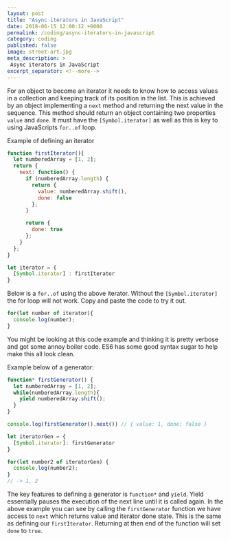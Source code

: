 ```yaml
---
layout: post
title: "Async iterators in JavaScript"
date: 2018-06-15 12:00:12 +0000
permalink: /coding/async-iterators-in-javascript
category: coding
published: false
image: street-art.jpg
meta_description: >
 Async iterators in JavaScript 
excerpt_separator: <!--more-->
---
```


For an object to become an iterator it needs to know how to access values in a collection and keeping track of its position in the list. This is achieved by an object implementing a `next` method and returning the next value in the sequence. This method should return an object containing two properties `value` and `done`. It must have the `[Symbol.iterator]` as well as this is key to using JavaScripts `for..of` loop.

Example of defining an iterator

```javascript
function firstIterator(){
  let numberedArray = [1, 2];
  return {
    next: function() {
      if (numberedArray.length) {
        return {
          value: numberedArray.shift(),
          done: false
        };
      }

      return {
        done: true
      };
    }
  };
}

let iterator = {
  [Symbol.iterator] : firstIterator
}
```

Below is a `for..of` using the above iterator. Without the `[Symbol.iterator]` the for loop will not work. Copy and paste the code to try it out.

```javascript
for(let number of iterator){
  console.log(number);
}
```

You might be looking at this code example and thinking it is pretty verbose and got some annoy boiler code. ES6 has some good syntax sugar to help make this all look clean.

Example below of a generator:

```javascript
function* firstGenerator() {
  let numberedArray = [1, 2];
  while(numberedArray.length){
    yield numberedArray.shift();
  }
}

console.log(firstGenerator().next()) // { value: 1, done: false }

let iteratorGen = {
  [Symbol.iterator]: firstGenerator
}

for(let number2 of iteratorGen) {
  console.log(number2);
}
// -> 1, 2
```

The key features to defining a generator is `function*` and `yield`. Yield essentially pauses the execution of the next line until it is called again. In the above example you can see by calling the `firstGenerator` function we have access to `next` which returns value and iterator done state. This is the same as defining our `firstIterator`. Returning at then end of the function will set `done` to `true`. 

